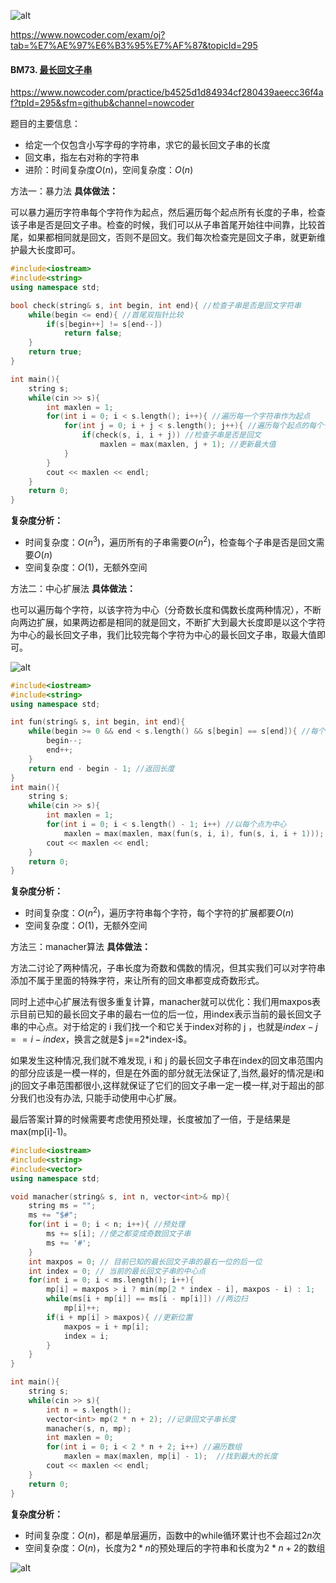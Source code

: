 ![alt](https://uploadfiles.nowcoder.com/bm/top101-head.jpg)

https://www.nowcoder.com/exam/oj?tab=%E7%AE%97%E6%B3%95%E7%AF%87&topicId=295

#### BM73. [最长回文子串](https://www.nowcoder.com/practice/b4525d1d84934cf280439aeecc36f4af?tpId=295&sfm=github&channel=nowcoder)

https://www.nowcoder.com/practice/b4525d1d84934cf280439aeecc36f4af?tpId=295&sfm=github&channel=nowcoder

题目的主要信息：

- 给定一个仅包含小写字母的字符串，求它的最长回文子串的长度
- 回文串，指左右对称的字符串
- 进阶：时间复杂度$O(n)$，空间复杂度：$O(n)$

方法一：暴力法
**具体做法：**

可以暴力遍历字符串每个字符作为起点，然后遍历每个起点所有长度的子串，检查该子串是否是回文子串。检查的时候，我们可以从子串首尾开始往中间靠，比较首尾，如果都相同就是回文，否则不是回文。我们每次检查完是回文子串，就更新维护最大长度即可。

```cpp
#include<iostream>
#include<string>
using namespace std;

bool check(string& s, int begin, int end){ //检查子串是否是回文字符串
    while(begin <= end){ //首尾双指针比较
        if(s[begin++] != s[end--])
            return false;
    }
    return true;
}

int main(){
    string s;
    while(cin >> s){
        int maxlen = 1;
        for(int i = 0; i < s.length(); i++){ //遍历每一个字符串作为起点
            for(int j = 0; i + j < s.length(); j++){ //遍历每个起点的每个长度的子串
                if(check(s, i, i + j)) //检查子串是否是回文
                    maxlen = max(maxlen, j + 1); //更新最大值
            }
        }
        cout << maxlen << endl;
    }
    return 0;
}
```

**复杂度分析：**
- 时间复杂度：$O(n^3)$，遍历所有的子串需要$O(n^2)$，检查每个子串是否是回文需要$O(n)$
- 空间复杂度：$O(1)$，无额外空间


方法二：中心扩展法
**具体做法：**

也可以遍历每个字符，以该字符为中心（分奇数长度和偶数长度两种情况），不断向两边扩展，如果两边都是相同的就是回文，不断扩大到最大长度即是以这个字符为中心的最长回文子串，我们比较完每个字符为中心的最长回文子串，取最大值即可。

![alt](https://uploadfiles.nowcoder.com/images/20211031/397721558_1635660136846/E7818A698F7D86F37EB91AD651C0D572)

```cpp
#include<iostream>
#include<string>
using namespace std;

int fun(string& s, int begin, int end){
    while(begin >= 0 && end < s.length() && s[begin] == s[end]){ //每个中心点开始扩展
        begin--;
        end++;
    }
    return end - begin - 1; //返回长度
} 
int main(){
    string s;
    while(cin >> s){
        int maxlen = 1;
        for(int i = 0; i < s.length() - 1; i++) //以每个点为中心
            maxlen = max(maxlen, max(fun(s, i, i), fun(s, i, i + 1))); //分奇数长度和偶数长度向两边扩展
        cout << maxlen << endl;
    }
    return 0;
}
```

**复杂度分析：**
- 时间复杂度：$O(n^2)$，遍历字符串每个字符，每个字符的扩展都要$O(n)$
- 空间复杂度：$O(1)$，无额外空间

方法三：manacher算法
**具体做法：**

方法二讨论了两种情况，子串长度为奇数和偶数的情况，但其实我们可以对字符串添加不属于里面的特殊字符，来让所有的回文串都变成奇数形式。

同时上述中心扩展法有很多重复计算，manacher就可以优化：我们用maxpos表示目前已知的最长回文子串的最右一位的后一位，用index表示当前的最长回文子串的中心点。对于给定的 i 我们找一个和它关于index对称的 j ，也就是$index-j == i-index$，换言之就是$ j==2*index-i$。

如果发生这种情况,我们就不难发现, i 和 j 的最长回文子串在index的回文串范围内的部分应该是一模一样的，但是在外面的部分就无法保证了,当然,最好的情况是i和j的回文子串范围都很小,这样就保证了它们的回文子串一定一模一样,对于超出的部分我们也没有办法, 只能手动使用中心扩展。

最后答案计算的时候需要考虑使用预处理，长度被加了一倍，于是结果是 max(mp[i]-1)。

```cpp
#include<iostream>
#include<string>
#include<vector>
using namespace std;

void manacher(string& s, int n, vector<int>& mp){
    string ms = "";
    ms += "$#";
    for(int i = 0; i < n; i++){ //预处理
        ms += s[i]; //使之都变成奇数回文子串
        ms += '#';
    }
    int maxpos = 0; // 目前已知的最长回文子串的最右一位的后一位
    int index = 0; // 当前的最长回文子串的中心点
    for(int i = 0; i < ms.length(); i++){ 
        mp[i] = maxpos > i ? min(mp[2 * index - i], maxpos - i) : 1; 
        while(ms[i + mp[i]] == ms[i - mp[i]]) //两边扫
            mp[i]++;
        if(i + mp[i] > maxpos){ //更新位置
            maxpos = i + mp[i];
            index = i;
        }
    }
}

int main(){
    string s;
    while(cin >> s){
        int n = s.length();
        vector<int> mp(2 * n + 2); //记录回文子串长度
        manacher(s, n, mp);
        int maxlen = 0;
        for(int i = 0; i < 2 * n + 2; i++) //遍历数组
            maxlen = max(maxlen, mp[i] - 1);  //找到最大的长度
        cout << maxlen << endl;
    }
    return 0;
}
```

**复杂度分析：**
- 时间复杂度：$O(n)$，都是单层遍历，函数中的while循环累计也不会超过$2n$次
- 空间复杂度：$O(n)$，长度为$2*n$的预处理后的字符串和长度为$2*n+2$的数组

![alt](https://uploadfiles.nowcoder.com/bm/top101-tail.jpg)